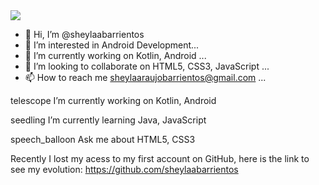 <img src="https://github.com/sheylabarrientos/sheylabarrientos/blob/main/sheyla-barrientos.gif?raw=true">

- 👋 Hi, I’m @sheylaabarrientos
- 👀 I’m interested in Android Development...
- 🌱 I’m currently working on Kotlin, Android ...
- 💞️ I’m looking to collaborate on HTML5, CSS3, JavaScript ...
- 📫 How to reach me sheylaaraujobarrientos@gmail.com ...

telescope I’m currently working on Kotlin, Android

seedling I’m currently learning Java, JavaScript

speech_balloon Ask me about HTML5, CSS3

Recently I lost my acess to my first account on GitHub, here is the link to see my evolution: https://github.com/sheylaabarrientos

<!---
sheylaabarrientos/sheylaabarrientos is a ✨ special ✨ repository because its `README.md` (this file) appears on your GitHub profile.
You can click the Preview link to take a look at your changes.
--->
